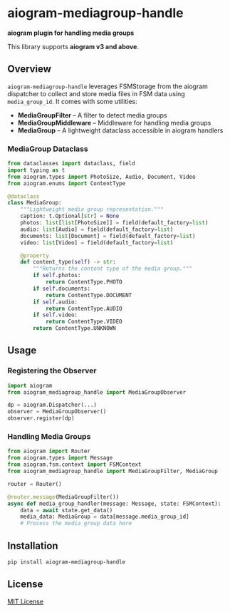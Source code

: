 # aiogram-mediagroup-handle

**aiogram plugin for handling media groups**

This library supports **aiogram v3 and above**.

## Overview

`aiogram-mediagroup-handle` leverages FSMStorage from the aiogram dispatcher to collect and store media files in FSM data using `media_group_id`. It comes with some utilities:
- **MediaGroupFilter** – A filter to detect media groups
- **MediaGroupMiddleware** – Middleware for handling media groups
- **MediaGroup** – A lightweight dataclass accessible in aiogram handlers

### MediaGroup Dataclass
```python
from dataclasses import dataclass, field
import typing as t
from aiogram.types import PhotoSize, Audio, Document, Video
from aiogram.enums import ContentType

@dataclass
class MediaGroup:
    """Lightweight media group representation."""
    caption: t.Optional[str] = None
    photos: list[list[PhotoSize]] = field(default_factory=list)
    audio: list[Audio] = field(default_factory=list)
    documents: list[Document] = field(default_factory=list)
    video: list[Video] = field(default_factory=list)

    @property
    def content_type(self) -> str:
        """Returns the content type of the media group."""
        if self.photos:
            return ContentType.PHOTO
        if self.documents:
            return ContentType.DOCUMENT
        if self.audio:
            return ContentType.AUDIO
        if self.video:
            return ContentType.VIDEO
        return ContentType.UNKNOWN
```

## Usage

### Registering the Observer
```python
import aiogram
from aiogram_mediagroup_handle import MediaGroupObserver

dp = aiogram.Dispatcher(...)
observer = MediaGroupObserver()
observer.register(dp)
```

### Handling Media Groups
```python
from aiogram import Router
from aiogram.types import Message
from aiogram.fsm.context import FSMContext
from aiogram_mediagroup_handle import MediaGroupFilter, MediaGroup

router = Router()

@router.message(MediaGroupFilter())
async def media_group_handler(message: Message, state: FSMContext):
    data = await state.get_data()
    media_data: MediaGroup = data[message.media_group_id]
    # Process the media group data here
```

## Installation
```sh
pip install aiogram-mediagroup-handle
```

## License
[MIT License](LICENSE)

